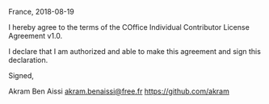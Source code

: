 France, 2018-08-19

I hereby agree to the terms of the COffice Individual Contributor License Agreement v1.0.

I declare that I am authorized and able to make this agreement and sign this declaration.

Signed,

Akram Ben Aissi akram.benaissi@free.fr https://github.com/akram
